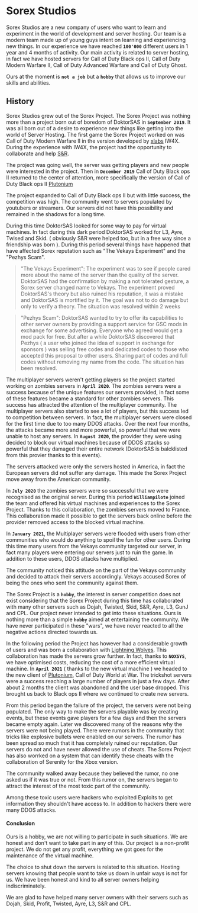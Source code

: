 # Sorex Studios
Sorex Studios are a new company of users who want to learn and experiment in the world of development and server hosting. Our team is a modern team made up of young guys intent on learning and experiencing new things. 
In our experience we have reached **`100'000`** different users in 1 year and 4 months of activity. 
Our main activity is related to server hosting, in fact we have hosted servers for Call of Duty Black ops II, Call of Duty Modern Warfare II, Call of Duty Advanced Warfare and Call of Duty Ghost.

Ours at the moment is **`not a job`** but a **`hobby`** that allows us to improve our skills and abilities. 

## History

Sorex Studios grew out of the Sorex Project. The Sorex Project was nothing more than a project born out of boredom of DoktorSAS in **`September 2019`**. It was all born out of a desire to experience new things like getting into the world of Server Hosting. 
The first game the Sorex Project worked on was Call of Duty Modern Warfare II in the version developed by [xlabs](https://xlabs.dev/) IW4X.
During the experience with IW4X, the project had the opportunity to collaborate and help [S&R](http://snrservers.com/). 

The project was going well, the server was getting players and new people were interested in the project. Then in  **`December 2019`** Call of Duty Black ops II returned to the center of attention, more specifically the version of Call of Duty Black ops II [Plutonium](https://plutonium.pw/)

The project expanded to Call of Duty Black ops II but with little success, the competition was high. The community went to servers populated by youtubers or streamers. Our servers did not have this possibility and remained in the shadows for a long time.

During this time DoktorSAS looked for some way to pay for virtual machines. In fact during this dark period DoktorSAS worked for L3, Ayre, Twised and Skid. ( obviously S&R were helped too, but in a free way since a friendship was born ). During this period several things have happened that have affected Sorex reputation such as "The Vekays Experiment" and the "Pezhys Scam".

>"The Vekays Experiment": The experiment was to see if people cared more about the name of the server than the quality of the server. DoktorSAS had the confirmation by making a not tolerated gesture, a Sorex server changed name to Vekays. The experiment proved DoktorSAS's theory but also ruined his reputation, it was a mistake and DoktorSAS is mortified by it. The goal was not to do damage but only to verify a theory. The situation was resolved within 2 weeks

>"Pezhys Scam": DoktorSAS wanted to try to offer its capabilities to other server owners by providing a support service for GSC mods in exchange for some advertising. Everyone who agreed would get a mod pack for free. But after a while DoktorSAS discovered that Pezhys ( a user who joined the idea of support in exchange for sponsors ) was selling free codes and dedicated codes to those who accepted this proposal to other users. Sharing part of codes and full codes without removing my name from the code. The situation has been resolved.


The multiplayer servers weren't getting players so the project started working on zombies servers in  **`April 2020`**. The zombies servers were a success because of the unique features our servers provided, in fact some of these features became a standard for other zombies servers. 
This success has attracted the attention of the multiplayer community. The multiplayer servers also started to see a lot of players, but this success led to competition between servers. 
In fact, the multiplayer servers were closed for the first time due to too many DDOS attacks.
Over the next four months, the attacks became more and more powerful, so powerful that we were unable to host any servers. In **`August 2020`**, the provider they were using decided to block our virtual machines because of DDOS attacks so powerful that they damaged their entire network (DoktorSAS is balcklisted from this provier thanks to this events).

The servers attacked were only the servers hosted in America, in fact the European servers did not suffer any damage. This made the Sorex Project move away from the American community. 

In **`July 2020`** the zombies servers were so successful that we were recognised as the original server. During this period **`Williampilote`** joined the team and offered his virtual machines and experiences to the Sorex Project. Thanks to this collaboration, the zombies servers moved to France. This collaboration made it possible to get the servers back online before the provider removed access to the blocked virtual machine.

In **`January 2021`**, the Multiplayer servers were flooded with users from other communities who would do anything to spoil the fun for other users. During this time many users from the Vekays community targeted our server, in fact many players were entering our servers just to ruin the game. In addition to these users, DDOS attacks have multiplied. 

The community noticed this attitude on the part of the Vekays community and decided to attack their servers accordingly. Vekays accused Sorex of being the ones who sent the community against them. 

The Sorex Project is a **`hobby`**, the interest in server competition does not exist considering that the Sorex Project during this time has collaborated with many other servers such as Dojah, Twisted, Skid, S&R, Ayre, L3, GunJ and CPL.
Our project never intended to get into these situations. Ours is nothing more than a simple **`hobby`** aimed at entertaining the community. 
We have never participated in these "wars", we have never reacted to all the negative actions directed towards us.

In the following period the Project has however had a considerable growth of users and was born a collaboration with [Lightning Wolves](https://twitter.com/NOXSYSLIVE/status/1357129555958505476). This collaboration has made the servers grow further. In fact, thanks to **`NOXSYS`**, we have optimised costs, reducing the cost of a more efficient virtual machine.
In **`April 2021`**  ( thanks to the new virtual machine ) we headed to the new client of [Plutonium](https://plutonium.pw/), Call of Duty World at War. The trickshot servers were a success reaching a large number of players in just a few days. After about 2 months the client was abandoned and the user base dropped. This brought us back to Black ops II where we continued to create new servers.

From this period began the failure of the project, the servers were not being populated. The only way to make the servers playable was by creating events, but these events gave players for a few days and then the servers became empty again. Later we discovered many of the reasons why the servers were not being played. There were rumors in the community that tricks like explosive bullets were enabled on our servers. The rumor has been spread so much that it has completely ruined our reputation. Our servers do not and have never allowed the use of cheats. The Sorex Project has also worrked on a system that can identify these cheats with the collaboration of Serenity for the Xbox version. 

The community walked away because they believed the rumor, no one asked us if it was true or not. 
From this rumor on, the servers began to attract the interest of the most toxic part of the community.

Among these toxic users were hackers who exploited Exploits to get information they shouldn't have access to. In addition to hackers there were many DDOS attacks.

#### Conclusion
Ours is a hobby, we are not willing to participate in such situations. We are honest and don't want to take part in any of this. 
Our project is a non-profit project. We do not get any profit, everything we got goes for the maintenance of the virtual machine. 

The choice to shut down the servers is related to this situation. Hosting servers knowing that people want to take us down in unfair ways is not for us. We have been honest and kind to all server owners helping indiscriminately.

We are glad to have helped many server owners with their servers such as Dojah, Skid, Profit, Twisted, Ayre, L3, S&R and CPL.

